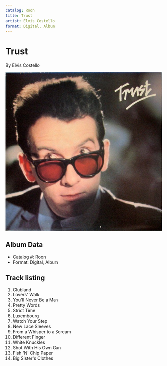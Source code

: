 ```yaml
---
catalog: Roon
title: Trust
artist: Elvis Costello
format: Digital, Album
---
```


# Trust

By Elvis Costello

![](../../assets/albumcovers/Elvis_Costello-Trust.png)

## Album Data

- Catalog #: Roon
- Format: Digital, Album


## Track listing


1. Clubland
2. Lovers' Walk
3. You'll Never Be a Man
4. Pretty Words
5. Strict Time
6. Luxembourg
7. Watch Your Step
8. New Lace Sleeves
9. From a Whisper to a Scream
10. Different Finger
11. White Knuckles
12. Shot With His Own Gun
13. Fish 'N' Chip Paper
14. Big Sister's Clothes

